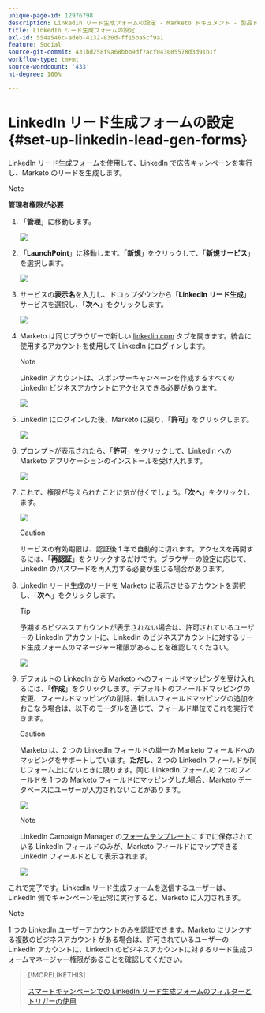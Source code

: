 ```yaml
---
unique-page-id: 12976798
description: LinkedIn リード生成フォームの設定 - Marketo ドキュメント - 製品ドキュメント
title: LinkedIn リード生成フォームの設定
exl-id: 554a546c-adeb-4132-830d-ff15ba5cf9a1
feature: Social
source-git-commit: 431bd258f9a68bbb9df7acf043085578d3d91b1f
workflow-type: tm+mt
source-wordcount: '433'
ht-degree: 100%

---
```


# LinkedIn リード生成フォームの設定 {#set-up-linkedin-lead-gen-forms}

LinkedIn リード生成フォームを使用して、LinkedIn で広告キャンペーンを実行し、Marketo のリードを生成します。

>[!NOTE]
>
>**管理者権限が必要**

1. 「**管理**」に移動します。

   ![](assets/image2016-11-29-10-3a50-3a29.png)

1. 「**LaunchPoint**」に移動します。「**新規**」をクリックして、「**新規サービス**」を選択します。

   ![](assets/image2016-11-29-10-3a51-3a11.png)

1. サービスの&#x200B;**表示名**&#x200B;を入力し、ドロップダウンから「**LinkedIn リード生成**」サービスを選択し、「**次へ**」をクリックします。

   ![](assets/linkedin-lead-gen.png)

1. Marketo は同じブラウザーで新しい [linkedin.com](https://www.linkedin.com) タブを開きます。統合に使用するアカウントを使用して LinkedIn にログインします。

   >[!NOTE]
   >
   >LinkedIn アカウントは、スポンサーキャンペーンを作成するすべての LinkedIn ビジネスアカウントにアクセスできる必要があります。

   ![](assets/linkedin-login.png)

1. LinkedIn にログインした後、Marketo に戻り、「**許可**」をクリックします。

   ![](assets/linkedin-lead-gen-authorize.png)

1. プロンプトが表示されたら、「**許可**」をクリックして、LinkedIn への Marketo アプリケーションのインストールを受け入れます。

   ![](assets/linkedin-marketo-allow.png)

1. これで、権限が与えられたことに気が付くでしょう。「**次へ**」をクリックします。

   ![](assets/image2017-9-28-7-3a55-3a14.png)

   >[!CAUTION]
   >
   >サービスの有効期限は、認証後 1 年で自動的に切れます。アクセスを再開するには、「**再認証**」をクリックするだけです。ブラウザーの設定に応じて、LinkedIn のパスワードを再入力する必要が生じる場合があります。

1. LinkedIn リード生成のリードを Marketo に表示させるアカウントを選択し、「**次へ**」をクリックします。

   >[!TIP]
   >
   >予期するビジネスアカウントが表示されない場合は、許可されているユーザーの LinkedIn アカウントに、LinkedIn のビジネスアカウントに対するリード生成フォームのマネージャー権限があることを確認してください。

   ![](assets/linkedin-pages-to-capture.png)

1. デフォルトの LinkedIn から Marketo へのフィールドマッピングを受け入れるには、「**作成**」をクリックします。デフォルトのフィールドマッピングの変更、フィールドマッピングの削除、新しいフィールドマッピングの追加をおこなう場合は、以下のモーダルを通じて、フィールド単位でこれを実行できます。

   >[!CAUTION]
   >
   >Marketo は、2 つの LinkedIn フィールドの単一の Marketo フィールドへのマッピングをサポートしています。**ただし**、2 つの LinkedIn フィールドが同じフォーム上にないときに限ります。同じ LinkedIn フォームの 2 つのフィールドを 1 つの Marketo フィールドにマッピングした場合、Marketo データベースにユーザーが入力されないことがあります。

   ![](assets/linkedin-lead-gen-mapping.png)

   >[!NOTE]
   >
   >LinkedIn Campaign Manager の[フォームテンプレート](https://www.linkedin.com/help/lms/answer/79634)にすでに保存されている LinkedIn フィールドのみが、Marketo フィールドにマップできる LinkedIn フィールドとして表示されます。

   ![](assets/linkedin-installed-services.png)

これで完了です。LinkedIn リード生成フォームを送信するユーザーは、LinkedIn 側でキャンペーンを正常に実行すると、Marketo に入力されます。

>[!NOTE]
>
>1 つの LinkedIn ユーザーアカウントのみを認証できます。Marketo にリンクする複数のビジネスアカウントがある場合は、許可されているユーザーの LinkedIn アカウントに、LinkedIn のビジネスアカウントに対するリード生成フォームマネージャー権限があることを確認してください。

>[!MORELIKETHIS]
>
>[スマートキャンペーンでの LinkedIn リード生成フォームのフィルターとトリガーの使用](/help/marketo/product-docs/demand-generation/social/social-functions/use-linkedin-lead-gen-form-filters-and-triggers-in-a-smart-campaign.md)

